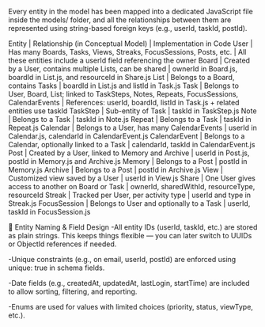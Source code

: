 Every entity in the model has been mapped into a dedicated JavaScript file inside the models/ folder, and all the relationships between them 
are represented using string-based foreign keys (e.g., userId, taskId, postId).

Entity | Relationship (in Conceptual Model) | Implementation in Code
User | Has many Boards, Tasks, Views, Streaks, FocusSessions, Posts, etc. | All these entities include a userId field referencing the owner
Board | Created by a User, contains multiple Lists, can be shared | ownerId in Board.js, boardId in List.js, and resourceId in Share.js
List | Belongs to a Board, contains Tasks | boardId in List.js and listId in Task.js
Task | Belongs to User, Board, List; linked to TaskSteps, Notes, Repeats, FocusSessions, CalendarEvents | References: userId, boardId, listId in Task.js + related entities use taskId
TaskStep | Sub-entity of Task | taskId in TaskStep.js
Note | Belongs to a Task | taskId in Note.js
Repeat | Belongs to a Task | taskId in Repeat.js
Calendar | Belongs to a User, has many CalendarEvents | userId in Calendar.js, calendarId in CalendarEvent.js
CalendarEvent | Belongs to a Calendar, optionally linked to a Task | calendarId, taskId in CalendarEvent.js
Post | Created by a User, linked to Memory and Archive | userId in Post.js, postId in Memory.js and Archive.js
Memory | Belongs to a Post | postId in Memory.js
Archive | Belongs to a Post | postId in Archive.js
View | Customized view saved by a User | userId in View.js
Share | One User gives access to another on Board or Task | ownerId, sharedWithId, resourceType, resourceId
Streak | Tracked per User, per activity type | userId and type in Streak.js
FocusSession | Belongs to User and optionally to a Task | userId, taskId in FocusSession.js

🧱 Entity Naming & Field Design
-All entity IDs (userId, taskId, etc.) are stored as plain strings. This keeps things flexible — you can later switch to UUIDs or ObjectId references if needed.

-Unique constraints (e.g., on email, userId, postId) are enforced using unique: true in schema fields.

-Date fields (e.g., createdAt, updatedAt, lastLogin, startTime) are included to allow sorting, filtering, and reporting.

-Enums are used for values with limited choices (priority, status, viewType, etc.).
